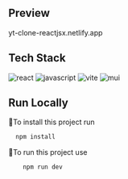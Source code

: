 
## Preview
yt-clone-reactjsx.netlify.app

## Tech Stack
![react](https://img.shields.io/badge/React-20232A?style=for-the-badge&logo=react&logoColor=61DAFB)
![javascript](https://img.shields.io/badge/JavaScript-323330?style=for-the-badge&logo=javascript&logoColor=F7DF1E)
![vite](https://img.shields.io/badge/Vite-B73BFE?style=for-the-badge&logo=vite&logoColor=FFD62E)
![mui](https://img.shields.io/badge/Material%20UI-007FFF?style=for-the-badge&logo=mui&logoColor=white)
## Run Locally

🤖To install this project run
```bash
  npm install
```
🔴To run this project use 
```bash
    npm run dev
```
